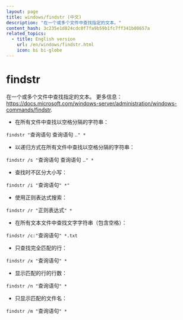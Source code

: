 ```yaml
---
layout: page
title: windows/findstr (中文)
description: "在一个或多个文件中查找指定的文本。"
content_hash: 3c235e1d824cdc0f7fa9b59b1fc7ff341b08657a
related_topics:
  - title: English version
    url: /en/windows/findstr.html
    icon: bi bi-globe
---
```

# findstr

在一个或多个文件中查找指定的文本。
更多信息：<https://docs.microsoft.com/windows-server/administration/windows-commands/findstr>.

- 在所有文件中查找以空格分隔的字符串：

`findstr "`<span class="tldr-var badge badge-pill bg-dark-lm bg-white-dm text-white-lm text-dark-dm font-weight-bold">查询语句 查询语句 ..</span>`" *`

- 以递归方式在所有文件中查找以空格分隔的字符串：

`findstr /s "`<span class="tldr-var badge badge-pill bg-dark-lm bg-white-dm text-white-lm text-dark-dm font-weight-bold">查询语句 查询语句 ..</span>`" *`

- 查找时不区分大小写：

`findstr /i "`<span class="tldr-var badge badge-pill bg-dark-lm bg-white-dm text-white-lm text-dark-dm font-weight-bold">查询语句</span>`" *"`

- 使用正则表达式搜索：

`findstr /r "`<span class="tldr-var badge badge-pill bg-dark-lm bg-white-dm text-white-lm text-dark-dm font-weight-bold">正则表达式</span>`" *`

- 在所有文本文件中查找文字字符串（包含空格）：

`findstr /c:"`<span class="tldr-var badge badge-pill bg-dark-lm bg-white-dm text-white-lm text-dark-dm font-weight-bold">查询语句</span>`" *.txt`

- 只查找完全匹配的行：

`findstr /x "`<span class="tldr-var badge badge-pill bg-dark-lm bg-white-dm text-white-lm text-dark-dm font-weight-bold">查询语句</span>`" *`

- 显示匹配的行的行数：

`findstr /n "`<span class="tldr-var badge badge-pill bg-dark-lm bg-white-dm text-white-lm text-dark-dm font-weight-bold">查询语句</span>`" *`

- 只显示匹配的文件名：

`findstr /m "`<span class="tldr-var badge badge-pill bg-dark-lm bg-white-dm text-white-lm text-dark-dm font-weight-bold">查询语句</span>`" *`
